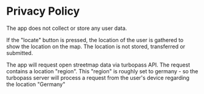# Privacy Policy

The app does not collect or store any user data.

If the "locate" button is pressed, the location of the user is gathered to show the location on the map. 
The location is not stored, transferred or submitted. 

The app will request open streetmap data via turbopass API. 
The request contains a location "region". This "region" is roughly set to germany - so the turbopass server will process a request from the user's device regarding the location "Germany"
